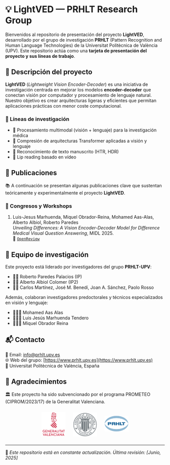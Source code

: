 # 💡 LightVED — PRHLT Research Group

Bienvenidos al repositorio de presentación del proyecto **LightVED**, desarrollado por el grupo de investigación **PRHLT** (Pattern Recognition and Human Language Technologies) de la Universitat Politècnica de València (UPV). Este repositorio actúa como una **tarjeta de presentación del proyecto y sus líneas de trabajo**.

## 🧭 Descripción del proyecto

**LightVED** (*Lightweight Vision Encoder-Decoder*) es una iniciativa de investigación centrada en mejorar los modelos **encoder-decoder** que conectan visión por computador y procesamiento de lenguaje natural. Nuestro objetivo es crear arquitecturas ligeras y eficientes que permitan aplicaciones prácticas con menor coste computacional.

### 🔬 Líneas de investigación

- 🏥 Procesamiento multimodal (visión + lenguaje) para la investigación médica
- 🧠 Compresión de arquitecturas Transformer aplicadas a visión y lenguaje
- 🧾 Reconocimiento de texto manuscrito (HTR, HDR)
- 👄 Lip reading basado en vídeo


## 📝 Publicaciones

📚 A continuación se presentan algunas publicaciones clave que sustentan teóricamente y experimentalmente el proyecto **LightVED**.

### 🎤 Congresos y Workshops

1. Luis-Jesus Marhuenda, Miquel Obrador-Reina, Mohamed Aas-Alas, Alberto Albiol, Roberto Paredes  
   *Unveiling Differences: A Vision Encoder-Decoder Model for Difference Medical Visual Question Answering*, MIDL 2025.  
   🔗 [`OpenReview`](https://openreview.net/forum?id=8CNssOg7fk)

<!-- ### 📘 Revistas científicas

1. Autores
   *Título*, Congreso Año.  
   🔗 [`Plataforma`](#) -->

## 👥 Equipo de investigación

Este proyecto está liderado por investigadores del grupo **PRHLT-UPV**:

- 👨‍🏫 Roberto Paredes Palacios (IP)
- 👨‍🏫 Alberto Albiol Colomer (IP2)
- 👨‍🏫 Carlos Martínez, José M. Benedí, Joan A. Sánchez, Paolo Rosso

Además, colaboran investigadores predoctorales y técnicos especializados en visión y lenguaje:

- 👨🏻‍💻 Mohamed Aas Alas
- 👨🏻‍💻 Luis Jesús Marhuenda Tendero
- 👨🏻‍💻 Miquel Obrador Reina

<!-- ---

## 🚀 Repositorios relacionados

- [`lightved-models`](#) — Modelos y arquitecturas de VED ligeros
- [`lightved-data`](#) — Conjuntos de datos y utilidades
- [`lightved-eval`](#) — Scripts de evaluación y benchmarks -->

## 📬 Contacto

📨 Email: info@prhlt.upv.es  
🌐 Web del grupo: [https://www.prhlt.upv.es](https://www.prhlt.upv.es)  
📍 Universitat Politècnica de València, España

## 🙏 Agradecimientos

🏛️ Este proyecto ha sido subvencionado por el programa PROMETEO (CIPROM/2023/17) de la Generalitat Valenciana.

<p align="center">
    <img src="assets/gva.png" width="15%" style="margin: 10px;">
    <img src="assets/upv.png" width="15%" style="margin: 10px;">
    <img src="assets/prhlt.png" width="15%" style="margin: 10px 10px 25px 10px;"> <!-- arriba derecha abajo izquierda -->
</p>

---

📌 *Este repositorio está en constante actualización. Última revisión: [Junio, 2025]*
